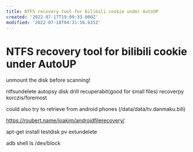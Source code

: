 ```yaml
---
title: NTFS recovery tool for bilibili cookie under AutoUP
created: '2022-07-17T19:09:33.000Z'
modified: '2022-07-18T04:31:56.635Z'
---
```


# NTFS recovery tool for bilibili cookie under AutoUP

unmount the disk before scanning!

ntfsundelete
autopsy
disk drill
recuperabit(good for small files)
recoverpy
korczis/foremost

could also try to retrieve from android phones (/data/data/tv.danmaku.bili)

https://roubert.name/joakim/androidfilerecovery/

apt-get install testdisk pv extundelete

adb shell ls /dev/block
